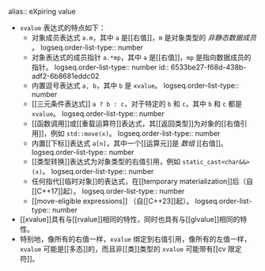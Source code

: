 alias:: eXpiring value

- `xvalue` 表达式的特点如下：
	- 对象成员表达式 `a.m`，其中 `a` 是[[右值]]，`m` 是对象类型的 *非静态数据成员* 。
	  logseq.order-list-type:: number
	- 对象表达式的成员指针 `a.*mp`，其中 `a` 是[[右值]]，`mp` 是指向数据成员的指针。
	  logseq.order-list-type:: number
	  id:: 6533be27-f68d-438b-adf2-6b8681eddc02
	- 内置逗号表达式 `a, b`，其中 `b` 是 `xvalue`。
	  logseq.order-list-type:: number
	- [[三元条件表达式]] `a ? b : c`，对于特定的 `b` 和 `c`，其中 `b` 和 `c` 都是 `xvalue`。
	  logseq.order-list-type:: number
	- [[函数调用]]或[[重载运算符]]表达式，其[[返回类型]]为对象的[[右值引用]]，例如 `std::move(x)`。
	  logseq.order-list-type:: number
	- 内置[[下标]]表达式 `a[n]`，其中一个[[运算元]]是 *数组* [[右值]]。
	  logseq.order-list-type:: number
	- [[类型转换]]表达式为对象类型的右值引用，例如 `static_cast<char&&>(x)`。
	  logseq.order-list-type:: number
	- 任何指代[[临时对象]]的表达式，在[[temporary materialization]]后（自[[C++17]]起）。
	  logseq.order-list-type:: number
	- [[move-eligible expressions]] （自[[C++23]]起）。
	  logseq.order-list-type:: number
- [[xvalue]]具有与[[rvalue]]相同的特性，同时也具有与[[glvalue]]相同的特性。
- 特别地，像所有的右值一样，`xvalue` 绑定到右值引用，像所有的左值一样，`xvalue` 可能是[[多态]]的，而且非[[类]]类型的 `xvalue` 可能带有[[cv 限定符]]。